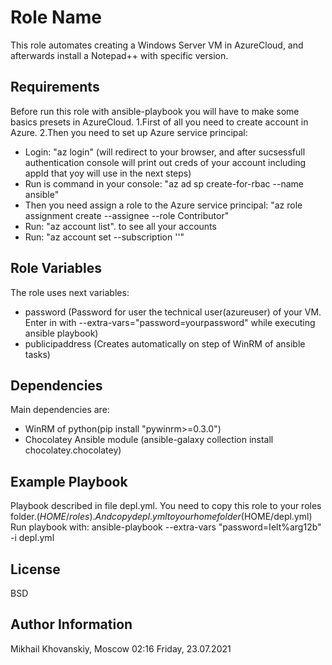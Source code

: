 Role Name
=========

This role automates creating a Windows Server VM in AzureCloud, and afterwards install a Notepad++ with specific version.

Requirements
------------

Before run this role with ansible-playbook you will have to make some basics presets in AzureCloud.
1.First of all you need to create account in Azure.
2.Then you need to set up Azure service principal:
  - Login:  "az login" (will redirect to your browser, and after sucsessfull authentication console will print out creds of your account including appId that yoy will      use in the next steps)
  - Run is command in your console:    "az ad sp create-for-rbac --name ansible"
  - Then you need assign a role to the Azure service principal: "az role assignment create --assignee <appID> --role Contributor"
  - Run: "az account list".  to see all your accounts
  - Run: "az account set --subscription '<yourAppId>'"

Role Variables
--------------

The role uses next variables:
  - password (Password for user the technical user(azureuser) of your VM. Enter in with --extra-vars="password=yourpassword" while executing ansible playbook)
  - publicipaddress (Creates automatically on step of WinRM of ansible tasks)
  
Dependencies
------------

Main dependencies are:
  - WinRM of python(pip install "pywinrm>=0.3.0")
  - Chocolatey Ansible module (ansible-galaxy collection install chocolatey.chocolatey)
    
Example Playbook
----------------
Playbook described in file depl.yml. You need to copy this role to your roles folder.($HOME/roles). And copy depl.yml to your home folder($HOME/depl.yml)
Run playbook with:
  ansible-playbook --extra-vars "password=Ielt%arg12b" -i depl.yml
  

License
-------

BSD

Author Information
------------------

Mikhail Khovanskiy, Moscow 02:16 Friday, 23.07.2021

